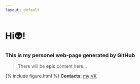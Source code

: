 ```yaml
---
layout: default
---
```





# Hi👽!
### This is my personel web-page generated by GitHub

>
> There will be **epic** content here...
>


{% include figure.html %}
**Contacts:**
[my VK](https://vk.com/vadik_alp)
